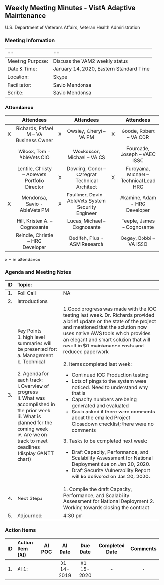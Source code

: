 ## Weekly Meeting Minutes  - VistA Adaptive Maintenance
U.S. Department of Veterans Affairs, Veteran Health Administration

### Meeting Information
| -- | -- |
|:---|:---|
| Meeting Purpose: | Discuss the VAM2 weekly status  |
| Date & Time: | January 14, 2020, Eastern Standard Time |
| Location:	| Skype | 
| Facilitator:	| Savio Mendonsa |
| Scribe: | Savio Mendonsa |

### Attendance
|  | Attendees |  | Attendees	|  | Attendees |
|:---:|:---:|:---:|:---:|:---:|:---:|
| X | Richards, Rafael M – VA Business Owner | X | Owsley, Cheryl – VA PM | X | Goode, Robert – VA COR |
|  | Wilcox, Tom - AbleVets CIO |  | Weckesser, Michael – VA CS |  | Fourcade, Joseph – VAEC ISSO |
|  | Lentile, Christy – AbleVets Portfolio Director | X | Dowling, Conor – Caregraf Technical Architect | X | Furoyama, Michael – Technical Lead HRG | 
| X | Mendonsa, Savio - AbleVets PM | X | Faulkner, David – AbleVets System Security Engineer |  | Akamine, Adam - HRG Developer |
|  | Hill, Kristen A. – Cognosante |  | Lucas, Michael – Cognosante  |  | Teeple, James – Cognosante |
|  | Reindle, Christie – HRG Developer |  | Bedifeh, Pius - ASM Research |  | Begay, Bobbi – VA ISSO |

x = in attendance

### Agenda and Meeting Notes

| ID | Topic: |  |
|:---:|:---|:---|
| 1. | Roll Call | NA |
| 2. | Introductions |  | 
| 3. | Key Points </br>  1. high level summaries will be presented for:  </br>  a. Management  </br>  b. Technical  </br> </br> 2. Agenda for each track:  </br>  i. Overview of progress  </br> ii. What was accomplished in the prior week </br> iii. What is planned for the coming week </br>  iv.	Are we on track to meet deadlines (display GANTT chart) | 1.Good progress was made with the IOC testing last week. Dr. Richards provided a brief update on the state of the project and mentioned that the solution now uses native AWS tools which provides an elegant and smart solution that will result in $0 maintenance costs and reduced paperwork </br> </br> 2. Items completed last week: <ul> <li> Continued IOC Production testing </li> <li> Lots of pings to the system were noticed. Need to understand why that is </li> <li> Capacity numbers are being generated and evaluated </li><li>Savio asked if there were comments about the emailed Project Closedown checklist; there were no comments </li></ul> 3.  Tasks to be completed next week: <ul> <li> Draft Capacity, Performance, and Scalability Assessment for National Deployment due on Jan 20, 2020.<li>Draft Security Vulnerability Report will be delivered on Jan 20, 2020.</li>|
 | 4. | Next Steps| 1. Compile the draft Capacity, Performance, and Scalability Assessment for National Deployment 2. Working towards closing the contract |
| 5. | Adjourned: | 4:30 pm |


### Action Items

| ID | Action Item (AI) | AI POC | AI Date | Due Date | Completed Date | Comments |
|:---:|:---|:---:|:---:|:---:|:---:|:---:|
| 1. | AI 1:   |  | 01-14-2019 | 01-15-2020 | - | - |
